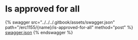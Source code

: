 # Is approved for all

{% swagger src="../../../.gitbook/assets/swagger.json" path="/erc1155/{name}/is-approved-for-all" method="post" %}
[swagger.json](../../../.gitbook/assets/swagger.json)
{% endswagger %}
